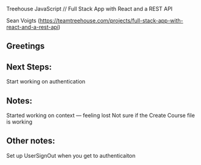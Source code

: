 Treehouse JavaScript // Full Stack App with React and a REST API

Sean Voigts (https://teamtreehouse.com/projects/full-stack-app-with-react-and-a-rest-api)

## Greetings

## Next Steps:
Start working on authentication

## Notes:
Started working on context — feeling lost
Not sure if the Create Course file is working

## Other notes:
Set up UserSignOut when you get to authenticaiton <Route path="/signout" component={UserSignOut} />